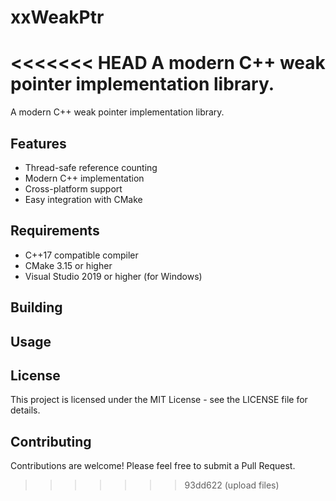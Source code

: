 # xxWeakPtr
<<<<<<< HEAD
A modern C++ weak pointer implementation library.
=======

A modern C++ weak pointer implementation library.

## Features

- Thread-safe reference counting
- Modern C++ implementation
- Cross-platform support
- Easy integration with CMake

## Requirements

- C++17 compatible compiler
- CMake 3.15 or higher
- Visual Studio 2019 or higher (for Windows)

## Building

## Usage

## License

This project is licensed under the MIT License - see the LICENSE file for details.

## Contributing

Contributions are welcome! Please feel free to submit a Pull Request.
>>>>>>> 93dd622 (upload files)
